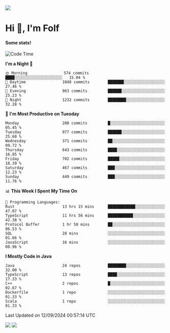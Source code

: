 <img src="https://komarev.com/ghpvc/?username=itsfolf"/>
<h1>Hi 👋, I'm Folf</h1>


#### Some stats!
<!--START_SECTION:waka-->
![Code Time](http://img.shields.io/badge/Code%20Time-2%2C329%20hrs%2013%20mins-blue)

**I'm a Night 🦉** 

```text
🌞 Morning                574 commits         ████░░░░░░░░░░░░░░░░░░░░░   15.04 % 
🌆 Daytime                1048 commits        ███████░░░░░░░░░░░░░░░░░░   27.46 % 
🌃 Evening                963 commits         ██████░░░░░░░░░░░░░░░░░░░   25.23 % 
🌙 Night                  1232 commits        ████████░░░░░░░░░░░░░░░░░   32.28 % 
```
📅 **I'm Most Productive on Tuesday** 

```text
Monday                   208 commits         █░░░░░░░░░░░░░░░░░░░░░░░░   05.45 % 
Tuesday                  977 commits         ██████░░░░░░░░░░░░░░░░░░░   25.60 % 
Wednesday                371 commits         ██░░░░░░░░░░░░░░░░░░░░░░░   09.72 % 
Thursday                 643 commits         ████░░░░░░░░░░░░░░░░░░░░░   16.85 % 
Friday                   702 commits         █████░░░░░░░░░░░░░░░░░░░░   18.39 % 
Saturday                 467 commits         ███░░░░░░░░░░░░░░░░░░░░░░   12.23 % 
Sunday                   449 commits         ███░░░░░░░░░░░░░░░░░░░░░░   11.76 % 
```


📊 **This Week I Spent My Time On** 

```text
💬 Programming Languages: 
Rust                     13 hrs 15 mins      ████████████░░░░░░░░░░░░░   47.07 % 
TypeScript               11 hrs 56 mins      ███████████░░░░░░░░░░░░░░   42.38 % 
Protocol Buffer          1 hr 50 mins        ██░░░░░░░░░░░░░░░░░░░░░░░   06.53 % 
SQL                      28 mins             ░░░░░░░░░░░░░░░░░░░░░░░░░   01.66 % 
JavaScript               16 mins             ░░░░░░░░░░░░░░░░░░░░░░░░░   00.96 % 
```

**I Mostly Code in Java** 

```text
Java                     24 repos            ████████░░░░░░░░░░░░░░░░░   32.00 % 
TypeScript               13 repos            ████░░░░░░░░░░░░░░░░░░░░░   17.33 % 
C++                      2 repos             █░░░░░░░░░░░░░░░░░░░░░░░░   02.67 % 
Dockerfile               1 repo              ░░░░░░░░░░░░░░░░░░░░░░░░░   01.33 % 
Scala                    1 repo              ░░░░░░░░░░░░░░░░░░░░░░░░░   01.33 % 
```




 Last Updated on 12/09/2024 00:57:14 UTC
<!--END_SECTION:waka-->
<a src="https://discord.com/users/1090088995976925305"><img src="https://lanyard-profile-readme.vercel.app/api/1090088995976925305"/></a></td> 
<img src="https://hit.yhype.me/github/profile?user_id=9268058"/>
